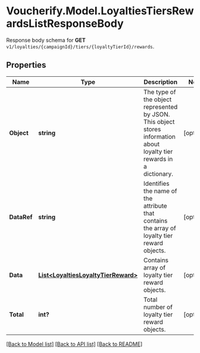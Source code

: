 # Voucherify.Model.LoyaltiesTiersRewardsListResponseBody
Response body schema for **GET** `v1/loyalties/{campaignId}/tiers/{loyaltyTierId}/rewards`.

## Properties

Name | Type | Description | Notes
------------ | ------------- | ------------- | -------------
**Object** | **string** | The type of the object represented by JSON. This object stores information about loyalty tier rewards in a dictionary. | [optional] 
**DataRef** | **string** | Identifies the name of the attribute that contains the array of loyalty tier reward objects. | [optional] 
**Data** | [**List&lt;LoyaltiesLoyaltyTierReward&gt;**](LoyaltiesLoyaltyTierReward.md) | Contains array of loyalty tier reward objects. | [optional] 
**Total** | **int?** | Total number of loyalty tier reward objects. | [optional] 

[[Back to Model list]](../README.md#documentation-for-models) [[Back to API list]](../README.md#documentation-for-api-endpoints) [[Back to README]](../README.md)

